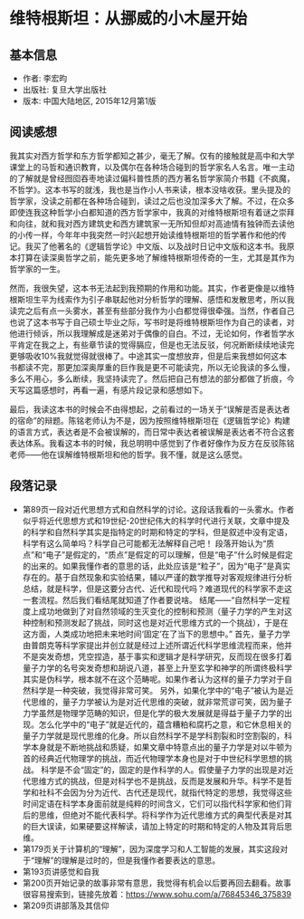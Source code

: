 # 维特根斯坦：从挪威的小木屋开始  


## 基本信息

* 作者: 李宏昀
* 出版社: 复旦大学出版社
* 版本: 中国大陆地区, 2015年12月第1版

## 阅读感想

我其实对西方哲学和东方哲学都知之甚少，毫无了解。仅有的接触就是高中和大学课堂上的马哲和通识教育，以及偶尔在各种场合碰到的哲学家名人名言。唯一主动的了解就是曾经囫囵吞枣地读过偏科普性质的西方著名哲学家简介书籍《不疯魔，不哲学》。这本书写的就浅，我也是当作小人书来读，根本没啥收获。里头提及的哲学家，没读之前都在各种场合碰到，读过之后也没加深多大了解。不过，在众多即使连我这种哲学小白都知道的西方哲学家中，我真的对维特根斯坦有着谜之崇拜和向往，就和我对西方建筑史和西方建筑家一无所知但却对高迪情有独钟而去读他的小传一样，今年年中我突然一时兴起想开始读维特根斯坦的哲学著作和他的传记。我买了他著名的《逻辑哲学论》中文版、以及战时日记中文版和这本书。我原本打算在读深奥哲学之前，能先更多地了解维特根斯坦传奇的一生，尤其是其作为哲学家的一生。

然而，我很失望，这本书无法起到我预期的作用和功能。其实，作者更像是以维特根斯坦生平为线索作为引子串联起他对分析哲学的理解、感悟和发散思考，所以我读完之后有点一头雾水，甚至有些部分我作为小白都觉得很牵强。当然，作者自己也说了这本书写于自己硕士毕业之际，写书时是将维特根斯坦作为自己的读者，对他进行倾诉，所以我理解成是迷弟对于偶像的自白。不过，无论如何，作者哲学水平肯定在我之上，有些章节读的觉得膈应，但是也无法反驳，何况断断续续地读完更够吸收10%我就觉得就很棒了。中途其实一度想放弃，但是后来我想如何这本书都读不完，那更加深奥厚重的巨作我是更不可能读完，所以无论我读的多么慢，多么不用心，多么断续，我坚持读完了。然后把自己有想法的部分都做了折痕，今天写这篇感想时，再看一遍，有感片段记录和感想如下。

最后，我读这本书的时候会不由得想起，之前看过的一场关于“误解是否是表达者的宿命”的辩题。陈铭老师认为不是，因为按照维特根斯坦在《逻辑哲学论》构建的语言方式，表达者是不会被误解的，而日常中表达者被误解是表达者不符合这套表达体系。我看这本书的时候，我总明明中感觉到了作者好像作为反方在反驳陈铭老师——他在误解维特根斯坦和他的哲学。我不懂，就是这么感觉。

## 段落记录

* 第89页一段对近代思想方式和自然科学的讨论。这段话我看的一头雾水。作者似乎将近代思想方式和19世纪-20世纪伟大的科学时代进行关联，文章中提及的科学和自然科学其实是指特定的时期和特定的学科，但是叙述中没有定语，科学有这么简单吗？科学自己可能都无法解释自己吧！
段落开始认为“质点”和“电子”是假定的，“质点”是假定的可以理解，但是“电子”什么时候是假定的出来的。如果我懂作者的意思的话，此处应该是“粒子”，因为“电子”是真实存在的。基于自然现象和实验结果，辅以严谨的数学推导对客观规律进行分析总结，就是科学，但是这要分古代、近代和现代吗？难道现代的科学家不走这一套流程。然后我们看结尾就知道了作者要说啥。
结尾——“自然科学一定程度上成功地做到了对自然领域的生灭变化的控制和预测（量子力学的产生对这种控制和预测发起了挑战，同时这也是对近代思维方式的一个挑战），于是在这方面，人类成功地把未来地时间‘固定’在了当下的思想中。”
首先，量子力学由普朗克等科学家提出并创立就是经过上述所谓近代科学思维流程而来，他并不是突发奇想，凭空捏造，基于事实和逻辑才是科学研究，反而现在很多打着量子力学的名号突发奇想和胡说八道，甚至上升至玄学和神学的所谓终极科学其实是伪科学，根本就不在这个范畴呢。如果作者认为这样的量子力学对于自然科学是一种突破，我觉得非常可笑。
另外，如果化学中的“电子”被认为是近代思维的，量子力学被认为是对近代思维的突破，就非常荒谬可笑，因为量子力学虽然是物理学范畴的知识，但是化学的极大发展就是得益于量子力学的出现。怎么化学中的“电子”就是近代的，蕴含糟粕和腐朽之意，和它休息相关的量子力学就是现代思维的化身。所以自然科学不是学科割裂和时空割裂的，科学本身就是不断地挑战和质疑，如果文章中特意点出的量子力学是对以牛顿为首的经典近代物理学的挑战，而近代物理学本身也是对于中世纪科学思想的挑战。
科学是不会“固定”的，固定的是作科学的人。假使量子力学的出现是对近代思维方式的挑战，但是对科学也不是挑战，反而是发展和升华。科学不是哲学和社科不会因为分为近代、古代还是现代，就指代特定的思想，我觉得这些时间定语在科学本身面前就是纯粹的时间含义，它们可以指代科学家和他们背后的思维，但绝对不能代表科学。将科学作为近代思维方式的典型代表是对其的巨大误读，如果硬要这样解读，请加上特定的时期和特定的人物及其背后思维。
* 第179页关于计算机的“理解”，因为深度学习和人工智能的发展，其实这段对于“理解”的理解是过时的，但是我懂作者要表达的意思。
* 第193页讲感觉和自我
* 第200页开始记录的故事非常有意思，我觉得有机会以后要再回去翻看。故事很容易搜索到，链接先放着：https://www.sohu.com/a/76845346_375839
* 第209页讲部落及其信仰


